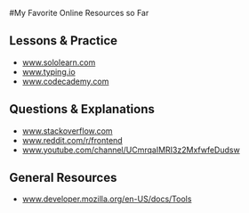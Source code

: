 #My Favorite Online Resources so Far

## Lessons & Practice

-  www.sololearn.com
-  www.typing.io
-  www.codecademy.com

## Questions & Explanations

-  www.stackoverflow.com
-  www.reddit.com/r/frontend
-  www.youtube.com/channel/UCmrqaIMRI3z2MxfwfeDudsw

## General Resources

-  www.developer.mozilla.org/en-US/docs/Tools
